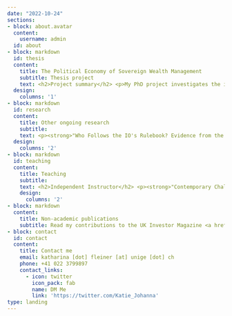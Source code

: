 ```yaml
---
date: "2022-10-24"
sections:
- block: about.avatar
  content:
    username: admin
  id: about
- block: markdown
  id: thesis
  content:
    title: The Political Economy of Sovereign Wealth Management 
    subtitle: Thesis project
    text: <h2>Project summary</h2> <p>My PhD project investigates the increased creation of Sovereign Wealth Funds (SWF) over the past 25 years. SWFs are pools of public financial assets that are invested in international and domestic financial markets following commercially-oriented, profit-driven strategies. This new form of state investment is delegated either to an existing public body or to a newly created institution and the choices governments make regarding the governance structures for these funds differ notably between countries. In some, governments can directly influence the investment of SWF assets and the use of their profits. In others, government interference in sovereign wealth management is severely limited by the funds' structures. SWF creation, therefore, impacts the level of influence different public actors can have on the use of public finances as well as the allocation of public finances in the global economy. I explore this phenomenon in the context of economic globalisation, financialization and the global economic crises of the past three decades. Using novel quantitative data on SWF creation and the institutional structures that govern them, case study evidence, and interviews, I investigate the political economy factors that influence governments' use of SWFs as tools to address economic challenges. Through this research, I want to better understand these institutions in the context of the broader process of the increased use of financial markets and financial economic logic in the administration of the state (state financialization). This work also contributes to the growing literature on the revival of industrial policy and developmentalism in the 21st century by analysing the economic and political institutional context in which SWFs serve such purposes. Lastly, my thesis touches on the growing literature on regulatory capitalism. I contrast the institutional context in which SWFs increase governments' power in making investment choices with those in which SWF creation reflects the removal of control over the management of sovereign assets from political actors.<p> <h2>Working papers in this project</h2> <p><strong>"More state for troubled times? Investigating SWF creation as a policy response to global economic challenges"</strong> (Draft available on request)<p> <p>Recent political economy literature has highlighted the revival of state-led financing strategies. It seeks to understand this trend in its connection to rising economic challenges and establish the factors which determine the tools states employ in their economic policy response. This paper addresses these questions by looking at a so far overlooked aspect of state-led financing strategies – the increased creation of Sovereign Wealth Funds (SWFs). I argue that the negative consequences of economic globalization and financialization has increased states’ motivations for intervention in financial markets to direct economic activity and grow public wealth for future spending needs. This provided new motives to create SWFs as economic policy tools, thereby altering the country-level determinants of SWF creation. The availability of large amounts of natural resource rents or foreign exchange reserves has become less important in explaining instances of SFW creation. Instead, states are more likely to use such funds as economic policy tools if they draw on financial economic logic in policy decisions. The insight of previous research that SWF creation is largely a choice of autocratic leaders is also contested. I test my theories using a panel dataset of 169 countries from 1970 to 2018, featuring novel data on 84 SWF creation instances in 61 countries.<p> <p><strong>"How states manage their wealth - The political economy of SWF governance"</strong> (Draft available on request)<p> <p>This paper investigates SWF governance structures to gain a better understanding of the role political motives play in SWF decision-making. In some countries, governments take more direct control over SWF investment, making them potential tools for economic statecraft. In other countries, SWF structures, instead seem to reflect pressures towards state financialization as well as regulatory capitalism through the professionalization of sovereign wealth management in the hands of commercial investment experts. I argue that this variation reflects differing prevalent beliefs about the appropriate role and responsibilities of the state vis-à-vis the economy. To empirically investigate this theory, this paper integrates a quantitative outcome-based analysis based on a novel data set on the governance structures of all 86 SWFs in 2020 with five case studies. The findings of this paper improve our understanding of how different countries manage their sovereign wealth and the degree to which differing approaches to state-led financial strategies reflect intentions towards financial economic statecraft.<p>
  design:
    columns: '1'
- block: markdown
  id: research
  content:
    title: Other ongoing research
    subtitle:
    text: <p><strong>"Who Follows the IO's Rulebook? Evidence from the OECD Development Assistance Committee"</strong> with Alice Iannantuoni and Simone Dietrich (Draft available on request)<p> <p><strong>"Targeting Gender Equality through Foreign Aid"</strong> with Daniela Donno, Simone Dietrich and Alice Iannantuoni (Draft available on request)<p> <p><strong>"Populism and the Promotion of Inclusive Governance Abroad - Evidence from the OECD DAC Policy Markers"</strong> with Simone Dietrich and Alice Iannantuoni (Draft available on request)<p>
  design:
    columns: '2'
- block: markdown
  id: teaching
  content:
    title: Teaching
    subtitle: 
    text: <h2>Independent Instructor</h2> <p><strong>"Contemporary Challenges in International Economic Relations"</strong>, Seminar in the BA International Relations (Yr2), University of Geneva (Autumn 2018 - current)<p> <p><strong>"Supervision of Bachelor Dissertation Projects"</strong>, BA International Relations (Yr3), University of Geneva (Autumn 2018 - Spring 2020)<p><h2>Guest Lecture</h2> <p><strong>"Introduction to International Relations - Session on International Development"</strong>, for Dr. Simone Dietrich, BA International Relations (Yr1), University of Geneva (Autumn 2021)<p><h2>Teaching Experience outside University</h2> <h4><a href="https://debatechamber.com/">Debate Chamber</a> Summer School Courses, London, UK (2018 - 2021)</h4><ul><li>Introduction to International Relations</li><li>Introduction to Economics</li><li>Money, Capital, and Financial Markets</li><li>Growth, Development and Inequalities</li></ul><h4>German Language Cafe Teacher, Colchester, UK (2017-2017)</h4>
    design:
      columns: '2'
- block: markdown
  content:
    title: Non-academic publications
    subtitle: Read my contributions to the UK Investor Magazine <a href=https://ukinvestormagazine.co.uk/author/katy-fleiner/>HERE</a>
- block: contact
  id: contact
  content:
    title: Contact me
    email: katharina [dot] fleiner [at] unige [dot] ch
    phone: +41 022 3799897
    contact_links:
      - icon: twitter
        icon_pack: fab
        name: DM Me
        link: 'https://twitter.com/Katie_Johanna'
type: landing
---
```



